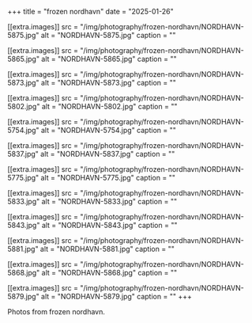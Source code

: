 +++
title = "frozen nordhavn"
date = "2025-01-26"

[[extra.images]]
src = "/img/photography/frozen-nordhavn/NORDHAVN-5875.jpg"
alt = "NORDHAVN-5875.jpg"
caption = ""

[[extra.images]]
src = "/img/photography/frozen-nordhavn/NORDHAVN-5865.jpg"
alt = "NORDHAVN-5865.jpg"
caption = ""

[[extra.images]]
src = "/img/photography/frozen-nordhavn/NORDHAVN-5873.jpg"
alt = "NORDHAVN-5873.jpg"
caption = ""

[[extra.images]]
src = "/img/photography/frozen-nordhavn/NORDHAVN-5802.jpg"
alt = "NORDHAVN-5802.jpg"
caption = ""

[[extra.images]]
src = "/img/photography/frozen-nordhavn/NORDHAVN-5754.jpg"
alt = "NORDHAVN-5754.jpg"
caption = ""

[[extra.images]]
src = "/img/photography/frozen-nordhavn/NORDHAVN-5837.jpg"
alt = "NORDHAVN-5837.jpg"
caption = ""

[[extra.images]]
src = "/img/photography/frozen-nordhavn/NORDHAVN-5775.jpg"
alt = "NORDHAVN-5775.jpg"
caption = ""

[[extra.images]]
src = "/img/photography/frozen-nordhavn/NORDHAVN-5833.jpg"
alt = "NORDHAVN-5833.jpg"
caption = ""

[[extra.images]]
src = "/img/photography/frozen-nordhavn/NORDHAVN-5843.jpg"
alt = "NORDHAVN-5843.jpg"
caption = ""

[[extra.images]]
src = "/img/photography/frozen-nordhavn/NORDHAVN-5881.jpg"
alt = "NORDHAVN-5881.jpg"
caption = ""

[[extra.images]]
src = "/img/photography/frozen-nordhavn/NORDHAVN-5868.jpg"
alt = "NORDHAVN-5868.jpg"
caption = ""

[[extra.images]]
src = "/img/photography/frozen-nordhavn/NORDHAVN-5879.jpg"
alt = "NORDHAVN-5879.jpg"
caption = ""
+++

Photos from frozen nordhavn.
